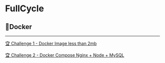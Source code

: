 # FullCycle

## 🐢Docker
---

[🏆 Challenge 1 - Docker Image less than 2mb](https://github.com/marcobelo/docker_fullcycle/tree/master/challenge_1)

[🏆 Challenge 2 - Docker Compose Nginx + Node + MySQL](https://github.com/marcobelo/docker_fullcycle/tree/master/challenge_2)
